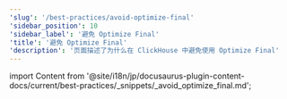 ```yaml
---
'slug': '/best-practices/avoid-optimize-final'
'sidebar_position': 10
'sidebar_label': '避免 Optimize Final'
'title': '避免 Optimize Final'
'description': '页面描述了为什么在 ClickHouse 中避免使用 Optimize Final'
---
```


import Content from '@site/i18n/jp/docusaurus-plugin-content-docs/current/best-practices/_snippets/_avoid_optimize_final.md';

<Content />
